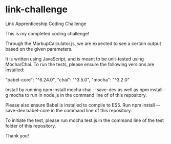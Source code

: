 # link-challenge
Link Apprenticeship Coding Challenge 

This is my completed coding challenge! 

Through the MarkupCalculator.js, we are expected to see a certain output based on the given parameters. 

It is written using JavaScript, and is meant to be unit-tested using Mocha/Chai.
To run the tests, please ensure the following versions are installed:

"babel-core": "^6.24.0",
"chai": "^3.5.0",
"mocha": "^3.2.0"

Install by running npm install mocha chai --save-dev as well as npm install -g mocha to run in node.js in the command line of of this repository. 

Please also ensure Babel is installed to compile to ES5. Run npm install --save-dev babel-core in the command line of this repository. 

To initiate the test, please run mocha test.js in the command line of the test folder of this repository.

Thank you!




